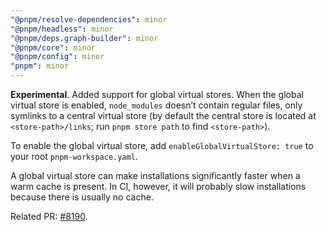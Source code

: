 ```yaml
---
"@pnpm/resolve-dependencies": minor
"@pnpm/headless": minor
"@pnpm/deps.graph-builder": minor
"@pnpm/core": minor
"@pnpm/config": minor
"pnpm": minor
---
```


**Experimental**. Added support for global virtual stores. When the global virtual store is enabled, `node_modules` doesn’t contain regular files, only symlinks to a central virtual store (by default the central store is located at `<store-path>/links`; run `pnpm store path` to find `<store-path>`).

To enable the global virtual store, add `enableGlobalVirtualStore: true` to your root `pnpm-workspace.yaml`.

A global virtual store can make installations significantly faster when a warm cache is present. In CI, however, it will probably slow installations because there is usually no cache.

Related PR: [#8190](https://github.com/pnpm/pnpm/pull/8190).
